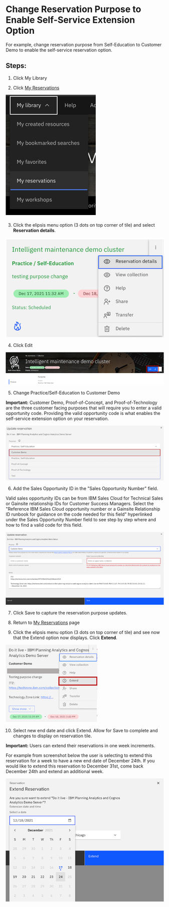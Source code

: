 # Change Reservation Purpose to Enable Self-Service Extension Option

For example, change reservation purpose from Self-Education to Customer Demo to enable the self-service reservation option. 


Steps:
-----
1. Click My Library

2. Click [My Reservations](https://techzone.ibm.com/my/reservations)

![my reservations](Images/my%20reservations.png)

3. Click the elipsis menu option (3 dots on top corner of tile) and select **Reservation details**.

![reservation details](Images/reservation%20details.png)

4. Click Edit

![edit reservation](Images/editreservation.png)

5. Change Practice/Self-Education to Customer Demo

**Important:** Customer Demo, Proof-of-Concept, and Proof-of-Technology are the three customer facing purposes that will require you to enter a valid opportunity code. Providing the valid opportunity code is what enables the self-service extension option on your reservation. 

![update purpose](Images/updatepurpose.png)

6. Add the Sales Opportunity ID in the "Sales Opportunity Number" field.

Valid sales opportunity IDs can be from IBM Sales Cloud for Technical Sales or Gainsite relationship IDs for Customer Success Managers. Select the "Reference IBM Sales Cloud opportunity number or a Gainsite Relationship ID runbook for guidance on the code needed for this field" hyperlinked under the Sales Opportunity Number field to see step by step where and how to find a valid code for this field.  

![update opp code](Images/updateoppcode.png)

7. Click Save to capture the reservation purpose updates.

8. Return to [My Reservations](https://techzone.ibm.com/my/reservations) page

9. Click the elipsis menu option (3 dots on top corner of tile) and see now that the Extend option now displays. Click **Extend**.

![extend reservation](Images/extendreservation.png)

10. Select new end date and click Extend.  Allow for Save to complete and changes to display on reservation tile.

**Important:** Users can extend their reservations in one week increments. 

For example from screenshot below the user is selecting to extend this reservation for a week to have a new end date of December 24th. If you would like to extend this reservation to December 31st, come back December 24th and extend an additional week.

![select new end date](Images/selectenddate.png)

